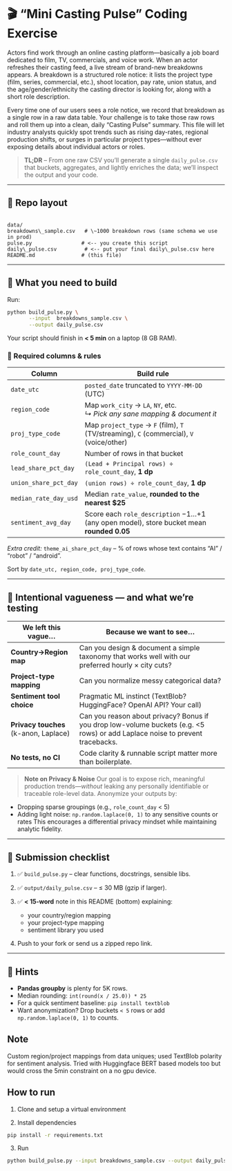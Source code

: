 # 🎬  “Mini Casting Pulse” Coding Exercise

Actors find work through an online casting platform—basically a job board dedicated to film, TV, commercials, and voice work. When an actor refreshes their casting feed, a live stream of brand-new breakdowns appears. A breakdown is a structured role notice: it lists the project type (film, series, commercial, etc.), shoot location, pay rate, union status, and the age/gender/ethnicity the casting director is looking for, along with a short role description.

Every time one of our users sees a role notice, we record that breakdown as a single row in a raw data table. Your challenge is to take those raw rows and roll them up into a clean, daily “Casting Pulse” summary. This file will let industry analysts quickly spot trends such as rising day-rates, regional production shifts, or surges in particular project types—without ever exposing details about individual actors or roles.

> **TL;DR** – From one raw CSV you’ll generate a single `daily_pulse.csv` that buckets, aggregates, and lightly enriches the data; we’ll inspect the output and your code.

---

## 📂  Repo layout

```

data/
breakdowns\_sample.csv   # \~1000 breakdown rows (same schema we use in prod)
pulse.py                # <-- you create this script
daily\_pulse.csv         # <-- put your final daily\_pulse.csv here
README.md               # (this file)

````

---

## 🎯  What you need to build

Run:

```bash
python build_pulse.py \
       --input  breakdowns_sample.csv \
       --output daily_pulse.csv
````

Your script should finish in **< 5 min** on a laptop (8 GB RAM).

### 🔑  Required columns & rules

| Column                | Build rule                                                                               |
| --------------------- | ---------------------------------------------------------------------------------------- |
| `date_utc`            | `posted_date` truncated to `YYYY-MM-DD` (UTC)                                            |
| `region_code`         | Map `work_city` → `LA`, `NY`, etc.  <br>*↳ Pick any sane mapping & document it*          |
| `proj_type_code`      | Map `project_type` → `F` (film), `T` (TV/streaming), `C` (commercial), `V` (voice/other) |
| `role_count_day`      | Number of rows in that bucket                                                            |
| `lead_share_pct_day`  | `(Lead + Principal rows) ÷ role_count_day`, **1 dp**                                     |
| `union_share_pct_day` | `(union rows) ÷ role_count_day`, **1 dp**                                                |
| `median_rate_day_usd` | Median `rate_value`, **rounded to the nearest \$25**                                    |
| `sentiment_avg_day`   | Score each `role_description` −1…+1 (any open model), store bucket mean **rounded 0.05** |

*Extra credit:* `theme_ai_share_pct_day` – % of rows whose text contains “AI” / “robot” / “android”.

Sort by `date_utc, region_code, proj_type_code`.

---

## 🤫  Intentional vagueness — and what we’re testing

| We left this vague…                      | Because we want to see…                                                                                                        |
| ---------------------------------------- | ------------------------------------------------------------------------------------------------------------------------------ |
| **Country→Region map**                   | Can you design & document a simple taxonomy that works well with our preferred hourly × city cuts?                             |
| **Project-type mapping**                 | Can you normalize messy categorical data?                                                                                      |
| **Sentiment tool choice**                | Pragmatic ML instinct (TextBlob? HuggingFace? OpenAI API? Your call)                                                           |
| **Privacy touches**<br>(k-anon, Laplace) | Can you reason about privacy? Bonus if you drop low-volume buckets (e.g. <5 rows) or add Laplace noise to prevent tracebacks. |
| **No tests, no CI**                      | Code clarity & runnable script matter more than boilerplate.                                                                   |

> **Note on Privacy & Noise**
> Our goal is to expose rich, meaningful production trends—*without* leaking any personally identifiable or traceable role-level data. Anonymize your outputs by:

* Dropping sparse groupings (e.g., `role_count_day` < 5)
* Adding light noise: `np.random.laplace(0, 1)` to any sensitive counts or rates
  This encourages a differential privacy mindset while maintaining analytic fidelity.

---

## 📝  Submission checklist

1. ✅ `build_pulse.py` – clear functions, docstrings, sensible libs.
2. ✅ `output/daily_pulse.csv` – ≤ 30 MB (gzip if larger).
3. ✅ **< 15-word** note in this README (bottom) explaining:

   * your country/region mapping
   * your project-type mapping
   * sentiment library you used
4. Push to your fork or send us a zipped repo link.

---

## 🚀  Hints

* **Pandas groupby** is plenty for 5K rows.
* Median rounding: `int(round(x / 25.0)) * 25`
* For a quick sentiment baseline: `pip install textblob`
* Want anonymization? Drop buckets `< 5` rows or add `np.random.laplace(0, 1)` to counts.

## Note

Custom region/project mappings from data uniques; used TextBlob polarity for sentiment analysis. Tried with Huggingface BERT based models too but would cross the 5min constraint on a no gpu device.

## How to run

1. Clone and setup a virtual environment

2. Install dependencies
  ```bash
  pip install -r requirements.txt
  ```

3. Run
  ```bash
  python build_pulse.py --input breakdowns_sample.csv --output daily_pulse.csv
  ```
